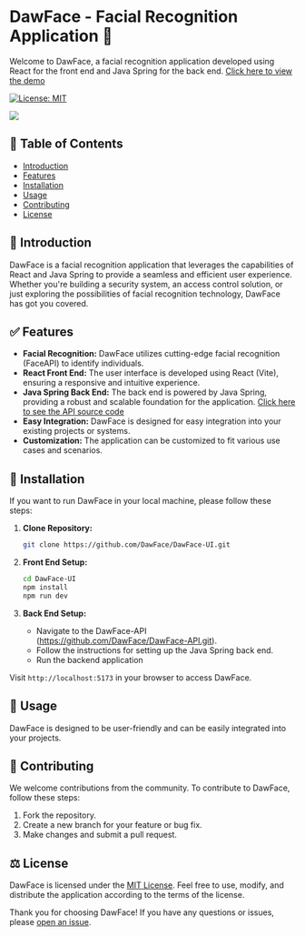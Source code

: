 # DawFace - Facial Recognition Application 🚀

Welcome to DawFace, a facial recognition application developed using React for the front end and Java Spring for the back end. [Click here to view the demo](https://daw-face-ui.vercel.app)

<p>
  <a href="LICENSE" target="_blank">
    <img alt="License: MIT" src="https://img.shields.io/badge/License-MIT-blue.svg" />
  </a>
</p>

<img src="https://static.vecteezy.com/system/resources/previews/008/565/634/non_2x/space-and-planetary-backgrounds-planetary-surface-with-mountains-stars-and-comets-in-dark-space-illustration-space-sky-with-planets-free-vector.jpg" />

## 🔖 Table of Contents

- [Introduction](#introduction)
- [Features](#features)
- [Installation](#installation)
- [Usage](#usage)
- [Contributing](#contributing)
- [License](#license)

## 📖 Introduction

DawFace is a facial recognition application that leverages the capabilities of React and Java Spring to provide a seamless and efficient user experience. Whether you're building a security system, an access control solution, or just exploring the possibilities of facial recognition technology, DawFace has got you covered.

## ✅ Features

- **Facial Recognition:** DawFace utilizes cutting-edge facial recognition (FaceAPI) to identify individuals.
- **React Front End:** The user interface is developed using React (Vite), ensuring a responsive and intuitive experience.
- **Java Spring Back End:** The back end is powered by Java Spring, providing a robust and scalable foundation for the application. [Click here to see the API source code](https://github.com/DawFace/DawFace-API.git)
- **Easy Integration:** DawFace is designed for easy integration into your existing projects or systems.
- **Customization:** The application can be customized to fit various use cases and scenarios.

## 📣 Installation

If you want to run DawFace in your local machine, please follow these steps:

1. **Clone Repository:**
   ```bash
   git clone https://github.com/DawFace/DawFace-UI.git
   ```

2. **Front End Setup:**
   ```bash
   cd DawFace-UI
   npm install
   npm run dev
   ```

3. **Back End Setup:**
    - Navigate to the DawFace-API (https://github.com/DawFace/DawFace-API.git).
    - Follow the instructions for setting up the Java Spring back end.
    - Run the backend application

Visit `http://localhost:5173` in your browser to access DawFace.

## 🤔 Usage

DawFace is designed to be user-friendly and can be easily integrated into your projects.

## 🤝 Contributing

We welcome contributions from the community. To contribute to DawFace, follow these steps:

1. Fork the repository.
2. Create a new branch for your feature or bug fix.
3. Make changes and submit a pull request.

## ⚖️ License

DawFace is licensed under the [MIT License](LICENSE). Feel free to use, modify, and distribute the application according to the terms of the license.

Thank you for choosing DawFace! If you have any questions or issues, please [open an issue](https://github.com/DawFace/DawFace-UI/issues).
